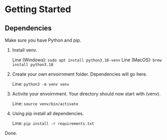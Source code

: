 # Getting Started

## Dependencies
Make sure you have Python and pip.

1. Install venv.

    Line (Windows): ```sudo apt install python3.10-venv```
    Line (MacOS): ```brew install python3.10```

2. Create your own envoirnment folder. Dependencies will go here.

    Line: ```python3 -m venv venv```

3. Activite your envoirnment. Your directory should now start with (venv).

    Line: ```source venv/bin/activate```

4. Using pip install all dependencies.

    Line: ```pip install -r requirements.txt```

Done.